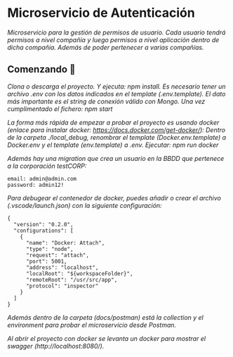 # Microservicio de Autenticación

_Microservicio para la gestión de permisos de usuario. 
Cada usuario tendrá permisos a nivel compañia y luego permisos a nivel aplicación dentro de dicha compañia.
Además de poder pertenecer a varias compañías._

## Comenzando 🚀

_Clona o descarga el proyecto. Y ejecuta: npm install.
Es necesario tener un archivo .env con los datos indicados en el template (.env.template). El dato más importante es el string de conexión válido con Mongo.
Una vez cumplimentado el fichero: npm start_

_La forma más rápida de empezar a probar el proyecto es usando docker (enlace para instalar docker: https://docs.docker.com/get-docker/):
Dentro de la carpeta ./local_debug, renombrar el template (Docker.env.template) a Docker.env y el template (env.template) a .env.
Ejecutar: npm run docker_

_Además hay una migration que crea un usuario en la BBDD que pertenece a la corporación testCORP:_

```
email: admin@admin.com
password: admin12!
```

_Para debugear el contenedor de docker, puedes añadir o crear el archivo (.vscode/launch.json) con la siguiente configuración:_

```
{
  "version": "0.2.0",
  "configurations": [
    {
      "name": "Docker: Attach",
      "type": "node",
      "request": "attach",
      "port": 5001,
      "address": "localhost",
      "localRoot": "${workspaceFolder}",
      "remoteRoot": "/usr/src/app",
      "protocol": "inspector"
    }
  ]
}
```

_Además dentro de la carpeta (docs/postman) está la collection y el environment para probar el microservicio desde Postman._

_Al abrir el proyecto con docker se levanta un docker para mostrar el swagger (http://localhost:8080/)._